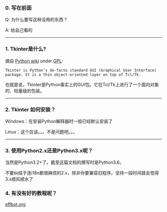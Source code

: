### 0. 写在前面

Q: 为什么要写这种没用的东西？

A: 给自己看的

--------------------
### 1. Tkinter是什么?

摘自 [Python wiki](https://wiki.python.org/moin/TkInter)  under [GPL](https://moinmo.in/GPL):
    
    Tkinter is Python's de-facto standard GUI (Graphical User Interface) package. It is a thin object-oriented layer on top of Tcl/Tk. 

也就是说，Tkinter是Python事实上的GUI包。它在Tcl/Tk上进行了一个面向对象的、轻量级的包装。

--------------------

### 2. Tkinter 如何安装？

Windows：在安装Python解释器时一般已经默认安装了

Linux：这个应该。。。不是问题吧。。。

--------------------

### 3. 使用Python2.x还是Python3.x呢？

当然是Python3.2+了。截至这篇文档的撰写时是Python3.6。

不要纠结于连i18n都很麻烦的2.x，除非你要兼容旧程序。坚持一段时间就会觉得3.x顺风顺水了

### 4. 有没有好的教程呢？

[effbot.org](http://effbot.org/tkinterbook/)






